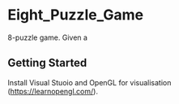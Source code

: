 # Eight_Puzzle_Game

8-puzzle game. Given a 

## Getting Started

Install Visual Stuoio and OpenGL for visualisation (https://learnopengl.com/). 
